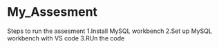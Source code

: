 # My_Assesment
Steps to run the assesment
1.Install MySQL workbench
2.Set up MySQL workbench with VS code
3.RUn the code
